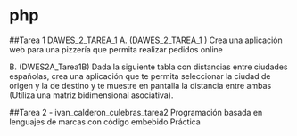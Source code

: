 # php

##Tarea 1 DAWES_2_TAREA_1
A. (DAWES_2_TAREA_1 ) Crea una aplicación web para una pizzería que permita realizar
pedidos online

B. (DWES2A_Tarea1B) Dada la siguiente tabla con distancias entre ciudades
españolas, crea una aplicación que te permita seleccionar la ciudad de origen y la de
destino y te muestre en pantalla la distancia entre ambas (Utiliza una matriz
bidimensional asociativa).

##Tarea 2 - ivan_calderon_culebras_tarea2
Programación basada en lenguajes de marcas con código embebido
Práctica
